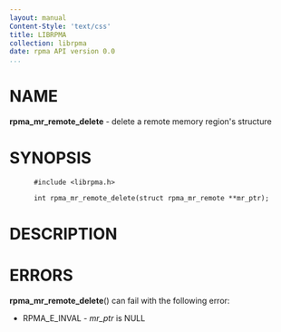 ```yaml
---
layout: manual
Content-Style: 'text/css'
title: LIBRPMA
collection: librpma
date: rpma API version 0.0
...
```


[comment]: <> (SPDX-License-Identifier: BSD-3-Clause)
[comment]: <> (Copyright 2020, Intel Corporation)

NAME
====

**rpma\_mr\_remote\_delete** - delete a remote memory region\'s
structure

SYNOPSIS
========

          #include <librpma.h>

          int rpma_mr_remote_delete(struct rpma_mr_remote **mr_ptr);

DESCRIPTION
===========

ERRORS
======

**rpma\_mr\_remote\_delete**() can fail with the following error:

-   RPMA\_E\_INVAL - *mr\_ptr* is NULL
